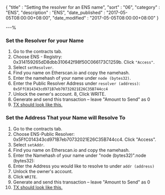 {
"title"       : "Setting the resolver for an ENS name",
"sort"        : "06",
"category"    : "ENS",
"description" : "ENS",
"date_published" : "2017-05-05T08:00:00+08:00",
"date_modified"  : "2017-05-05T08:00:00+08:00"
}

---%


### Set the Resolver for your Name

1. Go to the contracts tab.
2. Choose ENS - Registry: 0x314159265dD8dbb310642f98f50C066173C1259b. Click `"Access"`.
3. Select `setResolver`.
4. Find you name on Etherscan.io and copy the namehash.
5. Enter the namehash of your name under `node (bytes32)`.
6. Enter the Public Resolver Address under `resolver (address)`: `0x5FfC014343cd971B7eb70732021E26C35B744cc4`
7. Unlock the owner's account.
8, Click WRITE.
9. Generate and send this transaction – leave "Amount to Send" as 0
10. [TX should look like this.](https://etherscan.io/tx/0x60eec50b492375bce25684f806599873b7f682e1ba504c8bed7cc90c33368118)


### Set the Address That your Name will Resolve To
1. Go to the contracts tab.
2. Choose ENS-Public Resolver: 0x5FfC014343cd971B7eb70732021E26C35B744cc4. Click "Access".
3. Select `setAddr`.
4. Find you name on Etherscan.io and copy the namehash.
5. Enter the Namehash of your name under "node (bytes32)".node (bytes32):
6. Enter the Address you would like to resolve to under `addr (address)`
7. Unlock the owner's account.
8. Click `WRITE`.
9. Generate and send this transaction – leave "Amount to Send" as 0
10. [TX should look like this.](https://etherscan.io/tx/0xe4b8cbbb9c30a9066e4d430e347e07442ccc99b927ed73280792aee718ecbd30)
